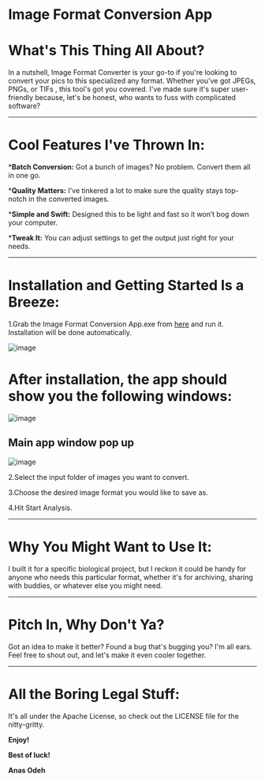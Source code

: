 # **Image Format Conversion App**

# **What's This Thing All About?**

In a nutshell, Image Format Converter is your go-to if you're looking to convert your pics to this specialized any format. Whether you've got JPEGs, PNGs, or TIFs , this tool's got you covered. 
I've made sure it's super user-friendly because, let's be honest, who wants to fuss with complicated software?

---

# **Cool Features I've Thrown In:**

***Batch Conversion:** Got a bunch of images? No problem. Convert them all in one go.

***Quality Matters:** I've tinkered a lot to make sure the quality stays top-notch in the converted images.

***Simple and Swift:** Designed this to be light and fast so it won’t bog down your computer.

***Tweak It:** You can adjust settings to get the output just right for your needs.

---

# **Installation and Getting Started Is a Breeze:**

1.Grab the Image Format Conversion App.exe from [here](https://github.com/Anas-Odeh/Image-Format-Conversion/releases/tag/v1.0.0) and run it. Installation will be done automatically.

![image](https://github.com/Anas-Odeh/Image-Format-Conversion/assets/133384773/26572f31-8a69-4c0b-b9a1-469c1b44b564)

# After installation, the app should show you the following windows: 

![image](https://github.com/Anas-Odeh/Image-Format-Conversion/assets/133384773/366dd0a0-1e0a-4dd9-abbd-7d1286de831d)

## **Main app window pop up**
![image](https://github.com/Anas-Odeh/Image-Format-Conversion/assets/133384773/69813a86-6cff-4eff-ad81-e21207dc1b17)


2.Select the input folder of images you want to convert.

3.Choose the desired image format you would like to save as.

4.Hit Start Analysis.

---

# **Why You Might Want to Use It:**

I built it for a specific biological project, but I reckon it could be handy for anyone who needs this particular format, whether it's for archiving, sharing with buddies, or whatever else you might need.

---

# **Pitch In, Why Don't Ya?**

Got an idea to make it better? Found a bug that's bugging you? I'm all ears. Feel free to shout out, and let's make it even cooler together.

---

# **All the Boring Legal Stuff:**

It's all under the Apache License, so check out the LICENSE file for the nitty-gritty.



**Enjoy!**

**Best of luck!**

**Anas Odeh**
